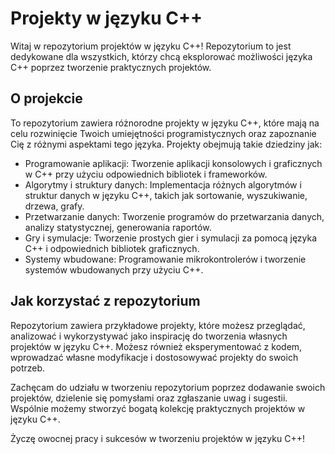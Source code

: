 # Projekty w języku C++

Witaj w repozytorium projektów w języku C++! Repozytorium to jest dedykowane dla wszystkich, którzy chcą eksplorować możliwości języka C++ poprzez tworzenie praktycznych projektów.

## O projekcie

To repozytorium zawiera różnorodne projekty w języku C++, które mają na celu rozwinięcie Twoich umiejętności programistycznych oraz zapoznanie Cię z różnymi aspektami tego języka. Projekty obejmują takie dziedziny jak:

- Programowanie aplikacji: Tworzenie aplikacji konsolowych i graficznych w C++ przy użyciu odpowiednich bibliotek i frameworków.
- Algorytmy i struktury danych: Implementacja różnych algorytmów i struktur danych w języku C++, takich jak sortowanie, wyszukiwanie, drzewa, grafy.
- Przetwarzanie danych: Tworzenie programów do przetwarzania danych, analizy statystycznej, generowania raportów.
- Gry i symulacje: Tworzenie prostych gier i symulacji za pomocą języka C++ i odpowiednich bibliotek graficznych.
- Systemy wbudowane: Programowanie mikrokontrolerów i tworzenie systemów wbudowanych przy użyciu C++.

## Jak korzystać z repozytorium

Repozytorium zawiera przykładowe projekty, które możesz przeglądać, analizować i wykorzystywać jako inspirację do tworzenia własnych projektów w języku C++. Możesz również eksperymentować z kodem, wprowadzać własne modyfikacje i dostosowywać projekty do swoich potrzeb.

Zachęcam do udziału w tworzeniu repozytorium poprzez dodawanie swoich projektów, dzielenie się pomysłami oraz zgłaszanie uwag i sugestii. Wspólnie możemy stworzyć bogatą kolekcję praktycznych projektów w języku C++.

Życzę owocnej pracy i sukcesów w tworzeniu projektów w języku C++!

